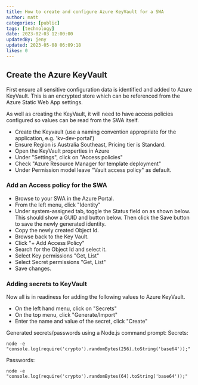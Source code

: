 ```yaml
---
title: How to create and configure Azure KeyVault for a SWA
author: matt
categories: [public]
tags: [technology]
date: 2023-02-03 12:00:00
updatedBy: jeny
updated: 2023-05-08 06:09:18
likes: 0
---
```


## Create the Azure KeyVault

First ensure all sensitive configuration data is identified and added to Azure KeyVault. This is an encrypted store which can be referenced from the Azure Static Web App settings.

As well as creating the KeyVault, it will need to have access policies configured so values can be read from the SWA itself.

* Create the Keyvault (use a naming convention appropriate for the application, e.g. 'kv-dev-portal')
* Ensure Region is Australia Southeast, Pricing tier is Standard.
* Open the KeyVault properties in Azure
* Under "Settings", click on "Access policies"
* Check "Azure Resource Manager for template deployment"
* Under Permission model leave "Vault access policy" as default.

### Add an Access policy for the SWA

* Browse to your SWA in the Azure Portal.
* From the left menu, click "Identity"
* Under system-assigned tab, toggle the Status field on as shown below. This should show a GUID and button below. Then click the Save button to save the newly generated identity.
* Copy the newly created Object Id.
* Browse back to the Key Vault.
* Click "+ Add Access Policy"
* Search for the Object Id and select it.
* Select Key permissions "Get, List"
* Select Secret permissions "Get, List"
* Save changes.

### Adding secrets to KeyVault

Now all is in readiness for adding the following values to Azure KeyVault.

* On the left hand menu, click on "Secrets"
* On the top menu, click "Generate/Import"
* Enter the name and value of the secret, click "Create"

Generated secrets/passwords using a Node.js command prompt:
Secrets:
```
node -e "console.log(require('crypto').randomBytes(256).toString('base64'));"
```
Passwords: 
```
node -e "console.log(require('crypto').randomBytes(64).toString('base64'));"
```
